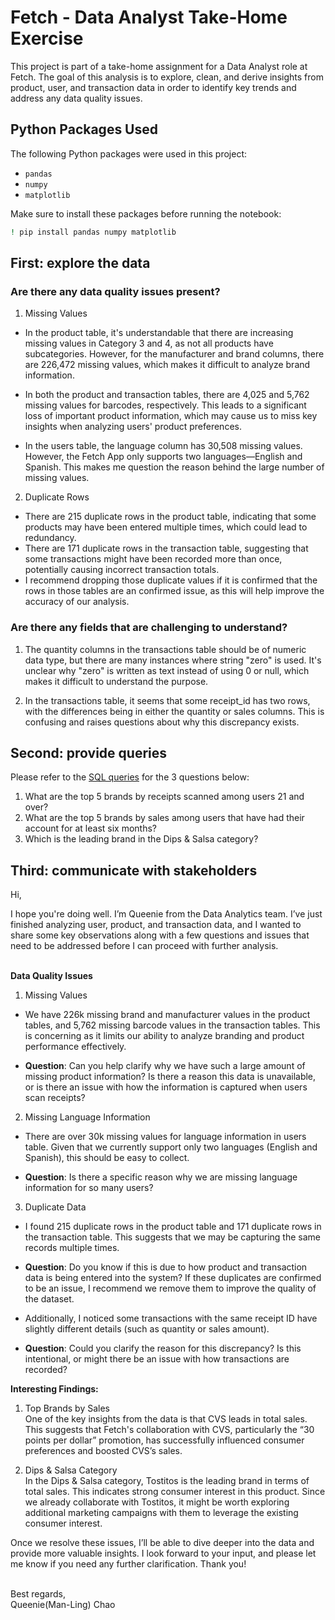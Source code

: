 # Fetch - Data Analyst Take-Home Exercise

This project is part of a take-home assignment for a Data Analyst role at Fetch. The goal of this analysis is to explore, clean, and derive insights from product, user, and transaction data in order to identify key trends and address any data quality issues.

## Python Packages Used

The following Python packages were used in this project:

- `pandas`
- `numpy`
- `matplotlib`

Make sure to install these packages before running the notebook:
```bash
! pip install pandas numpy matplotlib
```

## First: explore the data

### Are there any data quality issues present?
1.   Missing Values

   *   In the product table, it's understandable that there are increasing missing values in Category 3 and 4, as not all products have subcategories. However, for the manufacturer and brand columns, there are 226,472 missing values, which makes it difficult to analyze brand information.

  *   In both the product and transaction tables, there are 4,025 and 5,762 missing values for barcodes, respectively. This leads to a significant loss of important product information, which may cause us to miss key insights when analyzing users' product preferences.
  * In the users table, the language column has 30,508 missing values. However, the Fetch App only supports two languages—English and Spanish. This makes me question the reason behind the large number of missing values.
2.   Duplicate Rows

 * There are 215 duplicate rows in the product table, indicating that some products may have been entered multiple times, which could lead to redundancy.
  * There are 171 duplicate rows in the transaction table, suggesting that some transactions might have been recorded more than once, potentially causing incorrect transaction totals.
  * I recommend dropping those duplicate values if it is confirmed that the rows in those tables are an confirmed issue, as this will help improve the accuracy of our analysis.

### Are there any fields that are challenging to understand?

1. The quantity columns in the transactions table should be of numeric data type, but there are many instances where string "zero" is used. It's unclear why "zero" is written as text instead of using 0 or null, which makes it difficult to understand the purpose.

2. In the transactions table, it seems that some receipt_id has two rows, with the differences being in either the quantity or sales columns. This is confusing and raises questions about why this discrepancy exists.

## Second: provide queries

Please refer to the [SQL queries](https://github.com/manling0713/fetch-data-analysis/tree/main/SQL%20queries) for the 3 questions below:
1. What are the top 5 brands by receipts scanned among users 21 and over?
2. What are the top 5 brands by sales among users that have had their account for at least six months?
3. Which is the leading brand in the Dips & Salsa category?

## Third: communicate with stakeholders

Hi,

I hope you're doing well. I’m Queenie from the Data Analytics team. I’ve just finished analyzing user, product, and transaction data, and I wanted to share some key observations along with a few questions and issues that need to be addressed before I can proceed with further analysis.<br><br>


**Data Quality Issues**
1. Missing Values


*   We have 226k missing brand and manufacturer values in the product tables, and 5,762 missing barcode values in the transaction tables. This is concerning as it limits our ability to analyze branding and product performance effectively.

* **Question**: Can you help clarify why we have such a large amount of missing product information? Is there a reason this data is unavailable, or is there an issue with how the information is captured when users scan receipts?

2. Missing Language Information

* There are over 30k missing values for language information in users table. Given that we currently support only two languages (English and Spanish), this should be easy to collect.

* **Question**: Is there a specific reason why we are missing language information for so many users?

3. Duplicate Data

* I found 215 duplicate rows in the product table and 171 duplicate rows in the transaction table. This suggests that we may be capturing the same records multiple times.
* **Question**: Do you know if this is due to how product and transaction data is being entered into the system? If these duplicates are confirmed to be an issue, I recommend we remove them to improve the quality of the dataset.
* Additionally, I noticed some transactions with the same receipt ID have slightly different details (such as quantity or sales amount).

* **Question**: Could you clarify the reason for this discrepancy? Is this intentional, or might there be an issue with how transactions are recorded?

**Interesting Findings:**

1.   Top Brands by Sales <br>
One of the key insights from the data is that CVS leads in total sales. This suggests that Fetch's collaboration with CVS, particularly the “30 points per dollar” promotion, has successfully influenced consumer preferences and boosted CVS’s sales.

2. Dips & Salsa Category <br>
In the Dips & Salsa category, Tostitos is the leading brand in terms of total sales. This indicates strong consumer interest in this product. Since we already collaborate with Tostitos, it might be worth exploring additional marketing campaigns with them to leverage the existing consumer interest.

Once we resolve these issues, I’ll be able to dive deeper into the data and provide more valuable insights. I look forward to your input, and please let me know if you need any further clarification. Thank you!<br><br>


Best regards,<br>
Queenie(Man-Ling) Chao
